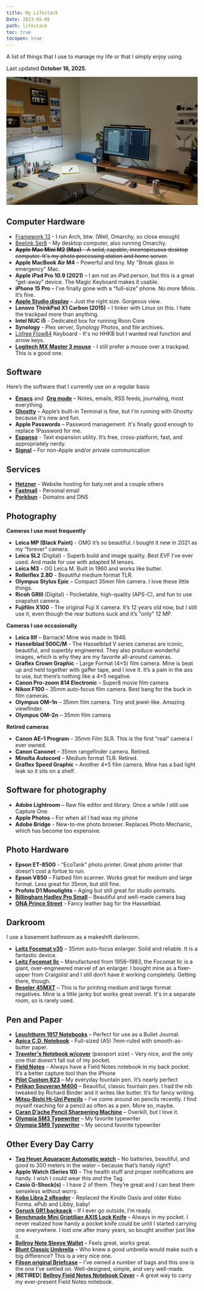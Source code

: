 ```yaml
---
title: My Lifestack
Date: 2023-05-05
path: lifestack
toc: true
tocopen: true
---
```


A list of things that I use to manage my life or that I simply enjoy using.

Last updated **October 16, 2025**.

![My desk](desk-layout.jpg)

## Computer Hardware

- [Framework 13](https://frame.work/laptop13) - I run Arch, btw. (Well, Omarchy, so close enough)
- [Beelink Ser8](https://www.bee-link.com/products/beelink-ser8-8845hs) - My desktop computer, also running Omarchy.
- ~~**Apple Mac Mini M2 (Max)** - A solid, capable, inconspicuous desktop computer. It's my photo processing station and home server.~~
- **Apple MacBook Air M4** – Powerful and tiny. My "Break glass in emergency" Mac.
- **Apple iPad Pro 10.9 (2021)** – I am not an iPad person, but this is a great “get-away” device. The Magic Keyboard makes it usable.
- **iPhone 15 Pro** – I’ve finally gone with a “full-size” phone. No more Minis. It’s fine.
- [**Apple Studio display**](https://www.apple.com/studio-display/) – Just the right size. Gorgeous view.
- **Lenovo ThinkPad X1 Carbon (2015)** – I tinker with Linux on this. I hate the trackpad more than anything.
- **Intel NUC i5** - Dedicated box for running Roon Core
- **Synology** - Plex server, Synology Photos, and file archives.
- [Lofree Flow84](https://www.lofree.co/products/lofree-flow-the-smoothest-mechanical-keyboard) Keyboard - It's no HHKB but I wanted real function and arrow keys.
- [**Logitech MX Master 3 mouse**](https://www.amazon.com/Logitech-MX-Master-3S-Graphite/dp/B09HM94VDS) - I still prefer a mouse over a trackpad. This is a good one.

## Software

Here’s the software that I currently use on a regular basis

- [**Emacs**](https://www.gnu.org/software/emacs/) and  [**Org mode**](https://orgmode.org/) – Notes, emails, RSS feeds, journaling, most everything.
- [**Ghostty**](https://ghostty.org/) – Apple’s built-in Terminal is fine, but I'm running with Ghostty because it's new and fun.
- **Apple Passwords** – Password management. It's finally good enough to replace 1Password for me.
- [**Espanso**](https://espanso.org/) - Text expansion utility. It’s free, cross-platform, fast, and appropriately nerdy.
- [**Signal**](https://signal.org/) – For non-Apple and/or private communication

## Services

- [**Hetzner**](https://www.hetzner.com/) \- Website hosting for baty.net and a couple others
- [**Fastmail**](https://fastmail.com/) - Personal email
- [**Porkbun**](https://porkbun.com/) - Domains and DNS

## Photography

**Cameras I use most frequently**

- **Leica MP (Black Paint)** - OMG it’s so beautiful. I bought it new in 2021 as my “forever” camera.
- **Leica SL2** (Digital) - Superb build and image quality. Best EVF I’ve ever used. And made for use with adapted M lenses.
- **Leica M3** - OG Leica M. Built in 1960 and works like butter.
- **Rolleiflex 2.8D** - Beautiful medium format TLR.
- **Olympus Stylus Epic** – Compact 35mm film camera. I love these little things.
- **Ricoh GRIII** (Digital) - Pocketable, high-quality (APS-C), and fun to use snapshot camera.
- **Fujifilm X100** - The original Fuji X camera. It’s 12 years old now, but I still use it, even though the rear buttons suck and it’s "only" 12 MP.

**Cameras I use occasionally**

- **Leica IIIf** – Barnack! Mine was made in 1946.
- **Hasselblad 500C/M** - The Hasselblad V series cameras are iconic, beautiful, and superbly engineered. They also produce wonderful images, which is why they are my favorite all-around cameras.
- **Graflex Crown Graphic** - Large Format (4×5) film camera. Mine is beat up and held together with gaffer tape, and I love it. It’s a pain in the ass to use, but there’s nothing like a 4×5 negative.
- **Canon Pro-zoom 814 Electronic** – Super8 movie film camera
- **Nikon F100** – 35mm auto-focus film camera. Best bang for the buck in film cameras.
- **Olympus OM–1n** – 35mm film camera. Tiny and jewel-like. Amazing viewfinder.
- **Olympus OM–2n** – 35mm film camera

**Retired cameras**

- **Canon AE–1 Program** – 35mm Film SLR. This is the first “real” camera I ever owned.
- **Canon Canonet** – 35mm rangefinder camera. Retired.
- **Minolta Autocord** – Medium format TLR. Retired.
- **Graflex Speed Graphic** – Another 4×5 film camera. Mine has a bad light leak so it sits on a shelf.

## Software for photography

- **Adobe Lightroom** – Raw file editor and library. Once a while I still use Capture One.
- **Apple Photos** – For when all I had was my phone
- **Adobe Bridge** - New-to-me photo browser. Replaces Photo Mechanic, which has become too expensive.

## Photo Hardware

- **Epson ET-8500** - “EcoTank” photo printer. Great photo printer that doesn’t cost a fortue to run.
- **Epson V850** – Flatbed film scanner. Works great for medium and large format. Less great for 35mm, but still fine.
- **Profoto D1 Monolights** – Aging but still great for studio portraits.
- [**Billingham Hadley Pro Small**](https://billingham.com/products/hadley-small-pro-camera-bag_colour-sage-fibrenyte-chocolate-leather) – Beautiful and well-made camera bag
- [**ONA Prince Street**](https://onabags.com/collections/all-the-products/products/the-prince-street) \- Fancy leather bag for the Hasselblad.

## Darkroom

I use a basement bathroom as a makeshift darkroom.

- [**Leitz Focomat v35**](http://www.bonavolta.ch/hobby/en/photo/v35.htm) – 35mm auto-focus enlarger. Solid and reliable. It is a fantastic device.
- [**Leitz Focomat IIc**](https://www.l-camera-forum.com/leica-wiki.en/index.php/Focomat_IIc) – Manufactured from 1956–1983, the Focomat IIc is a giant, over-engineered marvel of an enlarger. I bought mine as a fixer-upper from Craigslist and I still don’t have it working completely. Getting there, though.
- [**Beseler 45MXT**](https://www.bhphotovideo.com/c/product/3991-REG/Beseler_8227_45MXT_Enlarger_Chassis_Only.html) – This is for printing medium and large format negatives. Mine is a little janky but works great overall. It's in a separate room, so is rarely used.

## Pen and Paper

- [**Leuchtturm 1917 Notebooks**](https://www.amazon.com/Leuchtturm1917-Medium-Size-Hardcover-Notebook/dp/B002TSIMW4/) – Perfect for use as a Bullet Journal.
- [**Apica C.D. Notebook**](https://www.amazon.com/Apica-Premium-C-D-Notebook-Sheets/dp/B006ZSQWP8) - Full-sized (A5) 7mm-ruled with smooth-as-butter paper.
- [**Traveler's Notebook w/cover**](https://shop.travelerscompanyusa.com/products/travelers-notebook-passport-size-brown) (passport size) - Very nice, and the only one that doesn't fall out of my pocket.
- [**Field Notes**](https://fieldnotesbrand.com/) – Always have a Field Notes notebook in my back pocket. It’s a better capture tool than the iPhone
- [**Pilot Custom 823**](https://baty.net/2021/pilot-custom-823-fountain-pen) – My everyday fountain pen. It’s nearly perfect
- [**Pelikan Souveran M400**](https://www.amazon.com/Pelikan-Souveran-M400-Black-Fountain/dp/B002MT02DM/) – Beautiful, classic fountain pen. I had the nib tweaked by Richard Binder and it writes like butter. It’s for fancy writing.
- [**Mitsu-Bishi Hi-Uni Pencils**](https://www.jetpens.com/Uni-Mitsubishi-Hi-Uni-Pencils/ct/621) – I’ve come around on pencils recently. I find myself reaching for a pencil as often as a pen. More so, maybe.
- [**Caran D’ache Pencil Sharpening Machine**](https://www.amazon.com/Caran-Dache-Pencil-sharpening-Machine-455-200/dp/B0013F5R0Y/) – Overkill, but I love it.
- [**Olympia SM3 Typewriter**](https://typewriterreview.com/2013/02/28/olympia-sm3/) – My favorite typewriter
- [**Olympia SM9 Typewriter**](https://archive.baty.net/2014/olympia-sm9/) – My second favorite typewriter

## Other Every Day Carry

- [**Tag Heuer Aquaracer Automatic watch**](https://www.tagheuer.com/en-us/watches/aquaracer-calibre-5-automatic-watch-43-mm-way2010-ba0927) – No batteries, beautiful, and good to 300 meters in the water – because that’s handy right?
- **Apple Watch (Series 10)** – The health stuff and proper notifications are handy. I wish I could wear this _and_ the Tag.
- **Casio G-Shock(s)** - I have 2 of them. They’re great and I can beat them senseless without worry.
- [**Kobo Libra 2 eReader**](https://us.kobobooks.com/collections/ereaders/products/kobo-libra-2) - Replaced the Kindle Oasis and older Kobo Forma. ePub and Libby, baby!
- [**Goruck GR1 backpack**](https://www.goruck.com/GR1) – If I ever go outside, I’m ready.
- [**Benchmade Mini Griptilian AXIS Lock Knife**](https://www.amazon.com/Benchmade-Mini-Griptilian-Knife-Drop-Point/dp/B06XKRZX76) – Always in my pocket. I never realized how handy a pocket knife could be until I started carrying one everywhere. I lost one after many years, so bought another just like it.
- [**Bellroy Note Sleeve Wallet**](https://bellroy.com/products/note-sleeve-wallet/leather/teal#image-0) – Feels great, works great.
- [**Blunt Classic Umbrella**](https://www.amazon.com/dp/B00M3E26F8/) – Who knew a good umbrella would make such a big difference? This is a very nice one.
- [**Filson original Briefcase**](https://www.filson.com/bags-luggage/briefcases/rugged-twill-original-briefcase.html) – I’ve owned a number of bags and this one is the one I’ve settled on. Well-designed, simple, and very well-made.
- \[**RETIRED**\] [**Bellroy Field Notes Notebook Cover**](https://bellroy.com/products/field-notes-notebook-cover-mini/leather/charcoal#image-1) – A great way to carry my ever-present Field Notes notebook.
